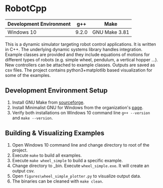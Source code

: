 # RobotCpp

| Development Environment 	| g++	| Make
| ------------- 			| ------------- | -----
| Windows 10     			| 9.2.0 | GNU Make 3.81

This is a dynamic simulator targeting robot control applications. It is written in C++. The underlying dynamic systems library handles integration. Example classes are provided and they include equations of motions for different types of robots (e.g. simple wheel, pendulum, a vertical hopper ...). New controllers can be attached to example classes. Outputs are saved as csv files. The project contains python3+matplotlib based visualization for some of the examples.

## Development Environment Setup
1. Install GNU Make from [sourceforge](http://gnuwin32.sourceforge.net/packages/make.htm).
2. Install Minimalist GNU for Windows from the organization's [page](http://www.mingw.org/wiki/Install_MinGW).
3. Verify both installations on Windows 10 command line `g++ --version` and `make --version`.

## Building & Visualizing Examples
1. Open Windows 10 command line and change directory to root of the project.
2. Execute `make` to build all examples.
3. Execute `make wheel_simple` to build a specific example. 
4. Change directory to _bin. Execute `wheel_simple.exe`. It will create an output csv.
5. Open `figures\wheel_simple_plotter.py` to visualize output data.
6. The binaries can be cleaned with `make clean`.
